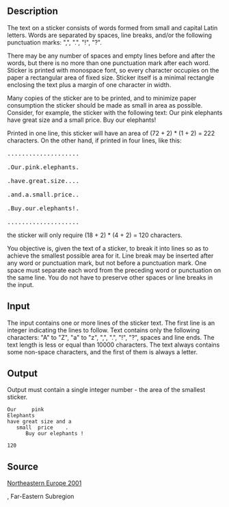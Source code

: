 <h2>Description</h2><p>The text on a sticker consists of words formed from small and capital Latin letters. Words are separated by spaces, line breaks, and/or the following punctuation marks: ",", ".", "!", "?".
</p>
There may be any number of spaces and empty lines before and after the words, but there is no more than one punctuation mark after each word. Sticker is printed with monospace font, so every character occupies on the paper a rectangular area of fixed size. Sticker itself is a minimal rectangle enclosing the text plus a margin of one character in width.

Many copies of the sticker are to be printed, and to minimize paper consumption the sticker should be made as small in area as possible. Consider, for example, the sticker with the following text:
Our pink elephants have great size and a small price. Buy our elephants!

Printed in one line, this sticker will have an area of (72 + 2) * (1 + 2) = 222 characters. On the other hand, if printed in four lines, like this:
<pre>....................
<br>.Our.pink.elephants.
<br>.have.great.size....
<br>.and.a.small.price..
<br>.Buy.our.elephants!.
<br>....................</pre><p>
</p>the sticker will only require (18 + 2) * (4 + 2) = 120 characters.

You objective is, given the text of a sticker, to break it into lines so as to achieve the smallest possible area for it. Line break may be inserted after any word or punctuation mark, but not before a punctuation mark. One space must separate each word from the preceding word or punctuation on the same line. You do not have to preserve other spaces or line breaks in the input.
<h2>Input</h2><p>The input contains one or more lines of the sticker text. The first line is an integer indicating the lines to follow. Text contains only the following characters: "A" to "Z", "a" to "z", ",", ".", "!", "?", spaces and line ends. The text length is less or equal than 10000 characters. The text always contains some non-space characters, and the first of them is always a letter.</p><h2>Output</h2><p>Output must contain a single integer number - the area of the smallest sticker.</p><pre><code class="language-input1">Our     pink
Elephants
have great size and a
   small  price    .
      Buy our elephants !
</code></pre><pre><code class="language-output1">120</code></pre><h2>Source</h2><a href="searchproblem?field=source&amp;key=Northeastern+Europe+2001">Northeastern Europe 2001</a><p>, Far-Eastern Subregion</p>